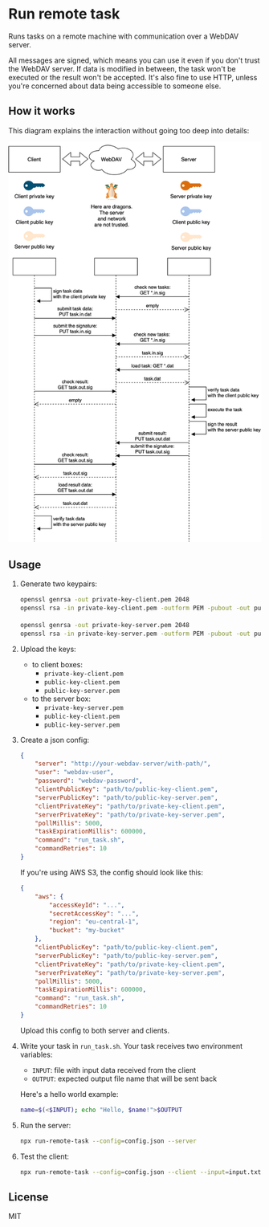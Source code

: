 # Run remote task

Runs tasks on a remote machine with communication over a WebDAV server.

All messages are signed, which means you can use it even if you don't trust the WebDAV server. 
If data is modified in between, the task won't be executed or the result won't be accepted.
It's also fine to use HTTP, unless you're concerned about data being accessible to someone else.

## How it works

This diagram explains the interaction without going too deep into details:

<img src="docs/diagram.png" width="589" />

## Usage

1. Generate two keypairs:

    ```sh
    openssl genrsa -out private-key-client.pem 2048
    openssl rsa -in private-key-client.pem -outform PEM -pubout -out public-key-client.pem
    
    openssl genrsa -out private-key-server.pem 2048
    openssl rsa -in private-key-server.pem -outform PEM -pubout -out public-key-server.pem
    ```

2. Upload the keys:

    * to client boxes:
        * `private-key-client.pem`
        * `public-key-client.pem`
        * `public-key-server.pem`
    * to the server box:
        * `private-key-server.pem`
        * `public-key-client.pem`
        * `public-key-server.pem`

3. Create a json config:

    ```json
    {
        "server": "http://your-webdav-server/with-path/",
        "user": "webdav-user",
        "password": "webdav-password",
        "clientPublicKey": "path/to/public-key-client.pem",
        "serverPublicKey": "path/to/public-key-server.pem",
        "clientPrivateKey": "path/to/private-key-client.pem",
        "serverPrivateKey": "path/to/private-key-server.pem",
        "pollMillis": 5000,
        "taskExpirationMillis": 600000,
        "command": "run_task.sh",
        "commandRetries": 10
    }
    ```
   
   If you're using AWS S3, the config should look like this:
   ```json
   {
       "aws": {
           "accessKeyId": "...",
           "secretAccessKey": "...",
           "region": "eu-central-1",
           "bucket": "my-bucket"
       },
       "clientPublicKey": "path/to/public-key-client.pem",
       "serverPublicKey": "path/to/public-key-server.pem",
       "clientPrivateKey": "path/to/private-key-client.pem",
       "serverPrivateKey": "path/to/private-key-server.pem",
       "pollMillis": 5000,
       "taskExpirationMillis": 600000,
       "command": "run_task.sh",
       "commandRetries": 10
   }
   ```
   
   Upload this config to both server and clients.

4. Write your task in `run_task.sh`. Your task receives two environment variables: 
    * `INPUT`: file with input data received from the client
    * `OUTPUT`: expected output file name that will be sent back

    Here's a hello world example:
    
    ```sh
    name=$(<$INPUT); echo "Hello, $name!">$OUTPUT
    ```

5. Run the server:

    ```sh
    npx run-remote-task --config=config.json --server
    ```

6. Test the client:

    ```sh
   npx run-remote-task --config=config.json --client --input=input.txt
    ```

## License

MIT
